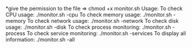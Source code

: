 *give the permission to the file
=>  chmod +x monitor.sh
Usage:
To check CPU usage:            ./monitor.sh -cpu
To check memory usage:         ./monitor.sh -memory
To check network usage:        ./monitor.sh -network
To check disk usage:           ./monitor.sh -disk
To check process monitoring:   ./monitor.sh -process
To check service monitoring:   ./monitor.sh -services
To display all information:    ./monitor.sh -all

